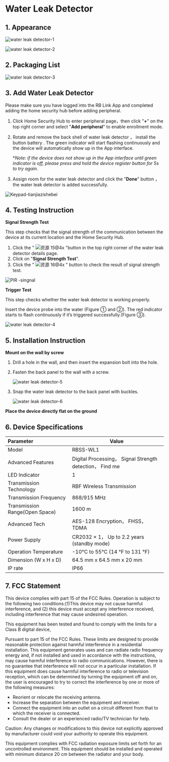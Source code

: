 # Water Leak Detector

## 1. Appearance

![water leak detector-1](https://dusunprj.oss-us-west-1.aliyuncs.com/water%20leak%20detector-1.png)

![water leak detector-2](https://dusunprj.oss-us-west-1.aliyuncs.com/water%20leak%20detector-2.png)

## 2. Packaging List

![water leak detector-3](https://dusunprj.oss-us-west-1.aliyuncs.com/water%20leak%20detector-3.png)

## 3. Add  Water Leak Detector

Please make sure you have logged into the RB Link App and completed adding the home security hub before adding peripheral.

1. Click Home Security Hub to enter peripheral page，then click "**+**" on the top right corner and select "**Add peripheral**" to enable enrollment mode.

2. Rotate and remove the back shell of water leak detector ， install the button battery . The green indicator will start flashing continuously and the device will automatically show up in the App interface. 

   **Note: if the device does not show up in the App interface until green indicator is off, please press and hold the device register button for 5s to try again.*

3. Assign room for the water leak detector and click the "**Done**" button ， the water leak detector is added successfully.

![Keypad-tianjiazishebei](https://dusunprj.oss-us-west-1.aliyuncs.com/Keypad-tianjiazishebei.png)

## 4. Testing Instruction

**Signal Strength Test**

This step checks that the signal strength of the communication between the device at its current location and the Home Security Hub.

1. Click the " ![资源 15@4x](https://dusunprj.oss-us-west-1.aliyuncs.com/%E8%B5%84%E6%BA%90%2015@4x.png) "button in the top right corner of the water leak detector details page.
2. Click on "**Signal Strength Test**".
3. Click the " ![资源 16@4x](https://dusunprj.oss-us-west-1.aliyuncs.com/%E8%B5%84%E6%BA%90%2016@4x.png) " button to check the result of signal strength test.

![PIR -singnal](https://dusunprj.oss-us-west-1.aliyuncs.com/PIR%20-singnal.png)

**Trigger Test**

This step checks whether the water leak detector is working properly.

Insert the device probe into the water (Figure ① and ②). The red indicator starts to flash continuously if it’s triggered successfully.(Figure ③).

![water leak detector-4](https://dusunprj.oss-us-west-1.aliyuncs.com/water%20leak%20detector-4.png)

## 5. Installation Instruction 

**Mount on the wall by screw**

1. Drill a hole in the wall, and then insert the expansion bolt into the hole.

2. Fasten the back panel to the wall with a screw.

   ![water leak detector-5](https://dusunprj.oss-us-west-1.aliyuncs.com/water%20leak%20detector-5.png)

3. Snap the water leak detector to the back panel with buckles.

   ![water leak detector-6](https://dusunprj.oss-us-west-1.aliyuncs.com/water%20leak%20detector-6.png)

**Place the device directly flat on the ground**

## 6. Device Specifications

| Parameter                      | Value                                                    |
| :----------------------------- | -------------------------------------------------------- |
| Model                          | RBSS-WL1                                                 |
| Advanced Features              | Digital Processing， Signal Strength detection， Find me |
| LED Indicator                  | 1                                                        |
| Transmission Technology        | RBF Wireless Transmission                                |
| Transmission Frequency         | 868/915 MHz                                              |
| Transmission Range(Open Space) | 1600 m                                                   |
| Advanced Tech                  | AES-128 Encryption， FHSS， TDMA                         |
| Power Supply                   | CR2032 × 1， Up to 2.2 years (standby mode)              |
| Operation Temperature          | -10°C to 55°C (14 °F to 131 °F)                          |
| Dimension (W x H x D)          | 64.5 mm x 64.5 mm x 20 mm                                |
| IP rate                        | IP66                                                     |

## 7. FCC  Statement

This device complies with part 15 of the FCC Rules. Operation is subject to the following two conditions:(1)This device may not cause harmful interference, and (2) this device must accept any interference received, including interference that may cause undesired operation.

This equipment has been tested and found to comply with the limits for a Class B digital device,

Pursuant to part 15 of the FCC Rules. These limits are designed to provide reasonable protection against harmful interference in a residential installation. This equipment generates uses and can radiate radio frequency energy and, if not installed and used in accordance with the instructions, may cause harmful interference to radio communications. However, there is no guarantee that interference will not occur in a particular installation. If this equipment does cause harmful interference to radio or television reception, which can be determined by turning the equipment off and on, the user is encouraged to try to correct the interference by one or more of the following measures:

- Reorient or relocate the receiving antenna.
- Increase the separation between the equipment and receiver.
- Connect the equipment into an outlet on a circuit different from that to which the receiver is connected.
- Consult the dealer or an experienced radio/TV technician for help.

Caution: Any changes or modifications to this device not explicitly approved by manufacturer could void your authority to operate this equipment.

This equipment complies with FCC radiation exposure limits set forth for an uncontrolled environment. This equipment should be installed and operated with minimum distance 20 cm between the radiator and your body.

